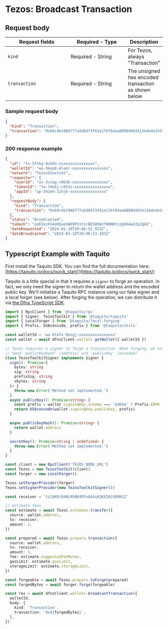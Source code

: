 # Tezos: Broadcast Transaction

## Request body <a href="#transaction-request-body" id="transaction-request-body"></a>

<table data-full-width="false"><thead><tr><th width="195.33333333333331">Request fields</th><th width="177">Required - Type</th><th>Description</th></tr></thead><tbody><tr><td><code>kind</code></td><td>Required - String</td><td>For Tezos, always "Transaction"</td></tr><tr><td><code>transaction</code></td><td>Required - String</td><td>The unsigned hex encoded transaction as shown below</td></tr></tbody></table>

### Sample request body <a href="#sample-transaction-request" id="sample-transaction-request"></a>

```json
{
  "kind": "Transaction",
  "transaction": "0x04c4b1966777a5d83f3f61e17bf64aa6090ddd3413ede4e24316d3334a7836486c0060f4b0700cb1b73bff168a6221c6a033de12953ebc029d82d50a8d02000100008017ed86b1bbb1c6a9399fc47b83fb8a919e013400"
}
```

### 200 response example <a href="#transaction-response-example" id="transaction-response-example"></a>

```json
{
  "id": "tx-5fnhg-8u56n-xxxxxxxxxxxxxxxx",
  "walletId": "wa-5kqa8-4leor-xxxxxxxxxxxxxxxx",
  "network": "TezosGhostnet",
  "requester": {
    "userId": "us-3v1ag-v6b36-xxxxxxxxxxxxxxxx",
    "tokenId": "to-7mkkj-c831n-xxxxxxxxxxxxxxxx",
    "appId": "ap-341e6-12nj6-xxxxxxxxxxxxxxxx"
  },
  "requestBody": {
    "kind": "Transaction",
    "transaction": "0x04c4b1966777a5d83f3f61e17bf64aa6090ddd3413ede4e24316d3334a7836486c0060f4b0700cb1b73bff168a6221c6a033de12953ebc029d82d50a8d02000100008017ed86b1bbb1c6a9399fc47b83fb8a919e013400"
  },
  "status": "Broadcasted",
  "txHash": "ooESkzFG4oKQueVWX9PX1tSrBES8hWJ7N9NRtz2gK6AwVZpZqGX",
  "dateRequested": "2024-01-10T20:06:52.915Z",
  "dateBroadcasted": "2024-01-10T20:06:53.103Z"
}
```

## Typescript Example with Taquito

First install the Taquito SDK. You can find the full documentation here: [https://taquito.io/docs/quick_start/](https://taquito.io/docs/quick_start/)

Taquito is a little special in that it requires a `signer` to forge an operation. In fact, we only need the signer to return the wallet address and the encoded public key. We'll initialize a Taquito RPC instance using our fake signer and a local forger (see below). After forging the operation, we can distribute it via [the Dfns TypeScript SDK](https://github.com/dfns/dfns-sdk-ts).

```typescript
import { RpcClient } from '@taquito/rpc'
import { Signer, TezosToolkit } from '@taquito/taquito'
import { LocalForger } from '@taquito/local-forging'
import { Prefix, b58cencode, prefix } from '@taquito/utils'

const walletId = 'wa-6lbfv-9esgj-xxxxxxxxxxxxxxxx'
const wallet = await dfnsClient.wallets.getWallet({ walletId })

// Tezos requires a signer to forge a transaction. When forging, we only
// need 'publicKeyHash' (address) and 'publicKey' (encoded)
class TezosToolkitSigner implements Signer {
  sign(): Promise<{
    bytes: string
    sig: string
    prefixSig: string
    sbytes: string
  }> {
    throw new Error('Method not implemented.')
  }
  async publicKey(): Promise<string> {
    const prefix = wallet.signingKey.scheme === 'EdDSA' ? Prefix.EDPK : Prefix.SPPK
    return b58cencode(wallet.signingKey.publicKey, prefix)
  }

  async publicKeyHash(): Promise<string> {
    return wallet.address
  }

  secretKey(): Promise<string | undefined> {
    throw new Error('Method not implemented.')
  }
}

const client = new RpcClient('TEZOS_NODE_URL')
const Tezos = new TezosToolkit(client)
const forger = new LocalForger()

Tezos.setForgerProvider(forger)
Tezos.setSignerProvider(new TezosToolkitSigner())

const receiver = 'tz1XKKrD4NLRhBK4PFxQ4XvH2KXZ6J389N1Z'

// estimate fees
const estimate = await Tezos.estimate.transfer({
  source: wallet.address,
  to: receiver,
  amount: 1,
})

const prepared = await Tezos.prepare.transaction({
  source: wallet.address,
  to: receiver,
  amount: 1,
  fee: estimate.suggestedFeeMutez,
  gasLimit: estimate.gasLimit,
  storageLimit: estimate.storageLimit,
})

const forgeable = await Tezos.prepare.toForge(prepared)
const forgedBytes = await forger.forge(forgeable)

const res = await dfnsClient.wallets.broadcastTransaction({
  walletId,
  body: {
    kind: 'Transaction',
    transaction: `0x${forgedBytes}`,
  },
})
```
